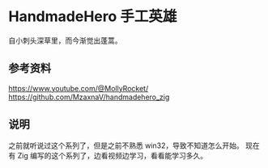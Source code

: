 # HandmadeHero 手工英雄

自小刺头深草里，而今渐觉出蓬蒿。

## 参考资料

https://www.youtube.com/@MollyRocket/
https://github.com/MzaxnaV/handmadehero_zig

## 说明

之前就听说过这个系列了，但是之前不熟悉 win32，导致不知道怎么开始。
现在有 Zig 编写的这个系列了，边看视频边学习，看看能学习多久。
